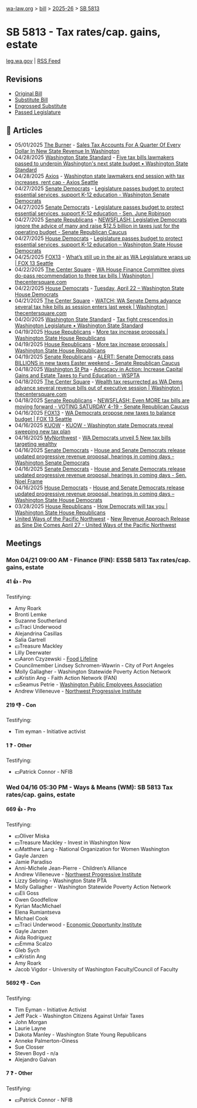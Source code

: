[wa-law.org](/) > [bill](/bill/) > [2025-26](/bill/2025-26/) > [SB 5813](/bill/2025-26/sb/5813/)

# SB 5813 - Tax rates/cap. gains, estate
[leg.wa.gov](https://app.leg.wa.gov/billsummary?BillNumber=5813&Year=2025&Initiative=false) | [RSS Feed](./rss.xml)

## Revisions
* [Original Bill](1/)
* [Substitute Bill](S/)
* [Engrossed Substitute](S.E/)
* [Passed Legislature](S.PL/)

## 📰 Articles
* 05/01/2025 [The Burner](/org/the_burner/) - [Sales Tax Accounts For A Quarter Of Every Dollar In New State Revenue In Washington](https://www.theburnerseattle.com/post/sales-tax-accounts-for-a-quarter-of-every-dollar-in-new-state-revenue-in-washington#:~:text=Senate%20Bill%205813)
* 04/28/2025 [Washington State Standard](/org/washington_state_standard/) - [Five tax bills lawmakers passed to underpin Washington's next state budget • Washington State Standard](https://washingtonstatestandard.com/2025/04/28/five-tax-bills-lawmakers-passed-to-underpin-washingtons-next-state-budget/#:~:text=Senate%20Bill%205813)
* 04/28/2025 [Axios](/org/axios/) - [Washington state lawmakers end session with tax increases, rent cap - Axios Seattle](https://www.axios.com/local/seattle/2025/04/28/washington-legislature-tax-increases-rent-cap#:~:text=approved%20increases)
* 04/27/2025 [Senate Democrats](/org/senate_democrats/) - [Legislature passes budget to protect essential services, support K-12 education - Washington Senate Democrats](https://senatedemocrats.wa.gov/blog/2025/04/27/legislature-passes-budget-to-protect-essential-services-support-k-12-education/#:~:text=SB%205813)
* 04/27/2025 [Senate Democrats](/org/senate_democrats/) - [Legislature passes budget to protect essential services, support K-12 education - Sen. June Robinson](https://senatedemocrats.wa.gov/robinson/2025/04/27/legislature-passes-budget-to-protect-essential-services-support-k-12-education/#:~:text=SB%205813)
* 04/27/2025 [Senate Republicans](/org/senate_republicans/) - [NEWSFLASH: Legislative Democrats ignore the advice of many and raise $12.5 billion in taxes just for the operating budget - Senate Republican Caucus](https://src.wastateleg.org/blog/newsflash-legislative-democrats-ignore-advice-many-raise-12-5-billion-taxes-just-operating-budget/#:~:text=(SB%205813))
* 04/27/2025 [House Democrats](/org/house_democrats/) - [Legislature passes budget to protect essential services, support K-12 education – Washington State House Democrats](https://housedemocrats.wa.gov/blog/2025/04/27/legislature-passes-budget-to-protect-essential-services-support-k-12-education/#:~:text=SB%205813)
* 04/25/2025 [FOX13](/org/fox13/) - [What’s still up in the air as WA Legislature wraps up | FOX 13 Seattle](https://www.fox13seattle.com/news/wa-legislature-wraps-up#:~:text=capital%20gains%20and%20estate%20taxes)
* 04/22/2025 [The Center Square](/org/the_center_square/) - [WA House Finance Committee gives do-pass recommendation to three tax bills | Washington | thecentersquare.com](https://www.thecentersquare.com/washington/article_fe3d3c03-f15e-47a8-a12f-9a03d4e2c5e9.html#:~:text=Engrossed%20Senate%20Substitute%20Bill%205813)
* 04/22/2025 [House Democrats](/org/house_democrats/) - [Tuesday, April 22 – Washington State House Democrats](https://housedemocrats.wa.gov/blog/2025/04/22/tuesday-april-22-2/#:~:text=capital%20gains%20and%20estate%20taxes)
* 04/21/2025 [The Center Square](/org/the_center_square/) - [WATCH: WA Senate Dems advance several tax hike bills as session enters last week | Washington | thecentersquare.com](https://www.thecentersquare.com/washington/article_c8387240-c34b-47e5-8962-d6b9e8df665c.html#:~:text=Senate%20Bill%205813)
* 04/20/2025 [Washington State Standard](/org/washington_state_standard/) - [Tax fight crescendos in Washington Legislature • Washington State Standard](https://washingtonstatestandard.com/2025/04/19/tax-fight-crescendos-in-the-washington-legislature/#:~:text=Senate%20Bill%205813)
* 04/19/2025 [House Republicans](/org/house_republicans/) - [More tax increase proposals | Washington State House Republicans](http://houserepublicans.wa.gov/current/more-tax-increase-proposals/#:~:text=Senate%20Bill%205813)
* 04/19/2025 [House Republicans](/org/house_republicans/) - [More tax increase proposals | Washington State House Republicans](https://houserepublicans.wa.gov/current/more-tax-increase-proposals/#:~:text=Senate%20Bill%205813)
* 04/19/2025 [Senate Republicans](/org/senate_republicans/) - [ALERT: Senate Democrats pass BILLIONS in new taxes Easter weekend - Senate Republican Caucus](https://src.wastateleg.org/blog/alert-senate-democrats-pass-18-5-billion-new-taxes-easter-weekend/#:~:text=SB%205813:)
* 04/18/2025 [Washington St Pta](/org/washington_st_pta/) - [Advocacy in Action: Increase Capital Gains and Estate Taxes to Fund Education - WSPTA](https://www.wastatepta.org/advocacy-in-action-increase-capital-gains-and-estate-taxes-to-fund-education/#:~:text=SB%205813)
* 04/18/2025 [The Center Square](/org/the_center_square/) - [Wealth tax resurrected as WA Dems advance several revenue bills out of executive session | Washington | thecentersquare.com](https://www.thecentersquare.com/washington/article_be854af8-92b3-406d-80a6-40dd0717b824.html#:~:text=Senate%20Bill%205813)
* 04/18/2025 [Senate Republicans](/org/senate_republicans/) - [NEWSFLASH: Even MORE tax bills are moving forward - VOTING SATURDAY 4-19 - Senate Republican Caucus](https://src.wastateleg.org/blog/newsflash-even-tax-bills-moving-forward-voting-tomorrow/#:~:text=SB%205813:)
* 04/16/2025 [FOX13](/org/fox13/) - [WA Democrats propose new taxes to balance budget | FOX 13 Seattle](https://www.fox13seattle.com/news/wa-democrats-propose-new-taxes#:~:text=Senate%20Bill%205813)
* 04/16/2025 [KUOW](/org/kuow/) - [KUOW - Washington state Democrats reveal sweeping new tax plan](https://www.kuow.org/stories/democrats-in-washington-legislature-reveal-sweeping-new-tax-plan#:~:text=capital%20gains%20taxes)
* 04/16/2025 [MyNorthwest](/org/mynorthwest/) - [WA Democrats unveil 5 New tax bills targeting wealthy](https://mynorthwest.com/mynorthwest-politics/democrats-tax-bills/4076327#:~:text=Senate%20Bill%205813)
* 04/16/2025 [Senate Democrats](/org/senate_democrats/) - [House and Senate Democrats release updated progressive revenue proposal, hearings in coming days - Washington Senate Democrats](https://senatedemocrats.wa.gov/blog/2025/04/15/house-and-senate-democrats-release-updated-progressive-revenue-proposal-hearings-in-coming-days/#:~:text=SB%205813)
* 04/16/2025 [Senate Democrats](/org/senate_democrats/) - [House and Senate Democrats release updated progressive revenue proposal, hearings in coming days - Sen. Noel Frame](https://senatedemocrats.wa.gov/frame/2025/04/15/house-and-senate-democrats-release-updated-progressive-revenue-proposal-hearings-in-coming-days/#:~:text=SB%205813)
* 04/16/2025 [House Democrats](/org/house_democrats/) - [House and Senate Democrats release updated progressive revenue proposal, hearings in coming days – Washington State House Democrats](https://housedemocrats.wa.gov/blog/2025/04/16/house-and-senate-democrats-release-updated-progressive-revenue-proposal-hearings-in-coming-days/#:~:text=SB%205813)
* 03/28/2025 [House Republicans](/org/house_republicans/) - [How Democrats will tax you | Washington State House Republicans](https://houserepublicans.wa.gov/how-democrats-will-tax-you/#:~:text=Senate%20Bill%205813%20|%20Capital%20gains%20income%20and%20death%20taxes)
* [United Ways of the Pacific Northwest](/org/united_ways_of_the_pacific_northwest/) - [New Revenue Approach Release as Sine Die Comes April 27 - United Ways of the Pacific Northwest](https://www.uwpnw.org/legupdate04212025#:~:text=SB%205813)

## Meetings
### Mon 04/21 09:00 AM - Finance (FIN): ESSB 5813 Tax rates/cap. gains, estate
#### 41 👍 - Pro
Testifying:
* Amy Roark
* Bronti Lemke
* Suzanne Southerland
* 💵Traci Underwood
* Alejandrina Casillas
* Salia Gartrell
* 💵Treasure Mackley
* Lilly Deerwater
* 💵Aaron Czyzewski - [Food Lifeline](/org/food_lifeline/)
* Councilmember Lindsey Schromen-Wawrin - City of Port Angeles
* Molly Gallagher - Washington Statewide Poverty Action Network
* 💵Kristin Ang - Faith Action Network (FAN)
* 💵Seamus Petrie - [Washington Public Employees Association](/org/washington_public_employees_association/)
* Andrew Villeneuve - [Northwest Progressive Institute](/org/northwest_progressive_institute/)

#### 219 👎 - Con
Testifying:
* Tim eyman - Initiative activist

#### 1 ❓ - Other
Testifying:
* 💵Patrick Connor - NFIB

### Wed 04/16 05:30 PM - Ways & Means (WM): SB 5813 Tax rates/cap. gains, estate
#### 669 👍 - Pro
Testifying:
* 💵Oliver Miska
* 💵Treasure Mackley - Invest in Washington Now
* 💵Matthew Lang - National Organization for Women Washington
* Gayle Janzen
* Jamie Paradiso
* Anni-Michele Jean-Pierre - Children’s Alliance
* Andrew Villeneuve - [Northwest Progressive Institute](/org/northwest_progressive_institute/)
* Lizzy Sebring - Washington State PTA
* Molly Gallagher - Washington Statewide Poverty Action Network
* 💵Eli Goss
* Gwen Goodfellow
* Kyrian MacMichael
* Elena Rumiantseva
* Michael Cook
* 💵Traci Underwood - [Economic Opportunity Institute](/org/economic_opportunity_institute/)
* Gayle Janzen
* Aida Rodriguez
* 💵Emma Scalzo
* Gleb Sych
* 💵Kristin Ang
* Amy Roark
* Jacob Vigdor - University of Washington Faculty/Council of Faculty

#### 5692 👎 - Con
Testifying:
* Tim Eyman - Initiative Activist
* Jeff Pack - Washington Citizens Against Unfair Taxes
* John Morgan
* Laurie Layne
* Dakota Manley - Washington State Young Republicans
* Anneke Palmerton-Oiness
* Sue Closser
* Steven Boyd - n/a
* Alejandro Galvan

#### 7 ❓ - Other
Testifying:
* 💵Patrick Connor - NFIB
